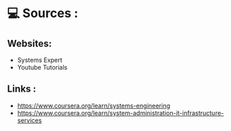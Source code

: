 # :computer: Sources : <br />

## Websites: <br />
- Systems Expert 
- Youtube Tutorials 



## Links : <br />
- https://www.coursera.org/learn/systems-engineering
- https://www.coursera.org/learn/system-administration-it-infrastructure-services

